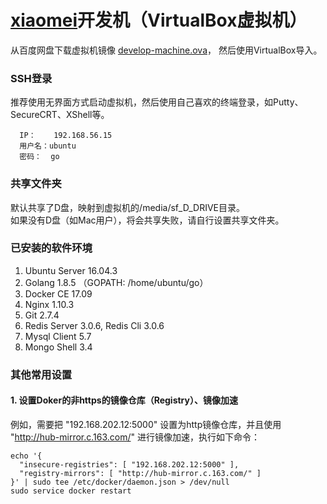 # <a href="http://github.com/lovego/xiaomei">xiaomei</a>开发机（VirtualBox虚拟机）

从百度网盘下载虚拟机镜像
<a target="_blank" href="https://pan.baidu.com/s/1bUXuEi">develop-machine.ova</a>，
然后使用VirtualBox导入。

### SSH登录
推荐使用无界面方式启动虚拟机，然后使用自己喜欢的终端登录，如Putty、SecureCRT、XShell等。
```
  IP：    192.168.56.15
  用户名：ubuntu
  密码：  go
```

### 共享文件夹

默认共享了D盘，映射到虚拟机的/media/sf_D_DRIVE目录。<br/>
如果没有D盘（如Mac用户），将会共享失败，请自行设置共享文件夹。

### 已安装的软件环境
1. Ubuntu Server 16.04.3
2. Golang 1.8.5 （GOPATH: /home/ubuntu/go）
3. Docker CE 17.09
4. Nginx 1.10.3
5. Git 2.7.4
6. Redis Server 3.0.6, Redis Cli 3.0.6
7. Mysql Client 5.7
8. Mongo Shell 3.4


### 其他常用设置

#### 1. 设置Doker的非https的镜像仓库（Registry）、镜像加速
例如，需要把 "192.168.202.12:5000" 设置为http镜像仓库，并且使用 "http://hub-mirror.c.163.com/" 进行镜像加速，执行如下命令：
```
echo '{
  "insecure-registries": [ "192.168.202.12:5000" ],
  "registry-mirrors": [ "http://hub-mirror.c.163.com/" ]
}' | sudo tee /etc/docker/daemon.json > /dev/null
sudo service docker restart
```
